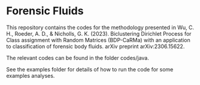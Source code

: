 # Forensic Fluids
 
This repository contains the codes for the methodology presented in Wu, C. H., Roeder, A. D., & Nicholls, G. K. (2023). Biclustering Dirichlet Process for Class assignment with Random Matrices (BDP-CaRMa) with an application to classification of forensic body fluids. arXiv preprint arXiv:2306.15622.

The relevant codes can be found in the folder codes/java.

See the examples folder for details of how to run the code for some examples analyses.
